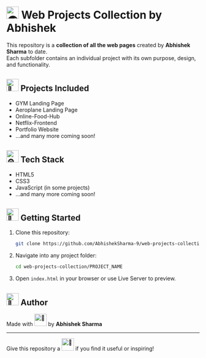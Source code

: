 # <picture> <source srcset="https://fonts.gstatic.com/s/e/notoemoji/latest/1f30f/512.webp" type="image/webp"> <img src="https://fonts.gstatic.com/s/e/notoemoji/latest/1f30f/512.gif" alt="🌏" width="32" height="32"> </picture> Web Projects Collection by Abhishek

This repository is a **collection of all the web pages** created by **Abhishek Sharma** to date.  
Each subfolder contains an individual project with its own purpose, design, and functionality.

## <picture> <source srcset="https://fonts.gstatic.com/s/e/notoemoji/latest/1f48c/512.webp" type="image/webp"> <img src="https://fonts.gstatic.com/s/e/notoemoji/latest/1f48c/512.gif" alt="💌" width="32" height="32"> </picture> Projects Included

- GYM Landing Page
- Aeroplane Landing Page
- Online-Food-Hub
- Netflix-Frontend
- Portfolio Website
- ...and many more coming soon!

## <picture> <source srcset="https://fonts.gstatic.com/s/e/notoemoji/latest/2699_fe0f/512.webp" type="image/webp"> <img src="https://fonts.gstatic.com/s/e/notoemoji/latest/2699_fe0f/512.gif" alt="⚙" width="32" height="32"> </picture> Tech Stack

- HTML5
- CSS3
- JavaScript (in some projects)
- ...and many more coming soon!

## <picture> <source srcset="https://fonts.gstatic.com/s/e/notoemoji/latest/1f680/512.webp" type="image/webp"> <img src="https://fonts.gstatic.com/s/e/notoemoji/latest/1f680/512.gif" alt="🚀" width="32" height="32"> </picture> Getting Started

1. Clone this repository:
   ```bash
   git clone https://github.com/AbhishekSharma-9/web-projects-collection.git
   ```

2. Navigate into any project folder:
   ```bash
   cd web-projects-collection/PROJECT_NAME
   ```

3. Open `index.html` in your browser or use Live Server to preview.

## <picture> <source srcset="https://fonts.gstatic.com/s/e/notoemoji/latest/1f917/512.webp" type="image/webp"> <img src="https://fonts.gstatic.com/s/e/notoemoji/latest/1f917/512.gif" alt="🤗" width="32" height="32"> </picture> Author

Made with <picture> <source srcset="https://fonts.gstatic.com/s/e/notoemoji/latest/1f496/512.webp" type="image/webp"> <img src="https://fonts.gstatic.com/s/e/notoemoji/latest/1f496/512.gif" alt="💖" width="32" height="32"> </picture> by **Abhishek Sharma**

---

Give this repository a <picture> <source srcset="https://fonts.gstatic.com/s/e/notoemoji/latest/1f31f/512.webp" type="image/webp"> <img src="https://fonts.gstatic.com/s/e/notoemoji/latest/1f31f/512.gif" alt="🌟" width="32" height="32"> </picture> if you find it useful or inspiring!
